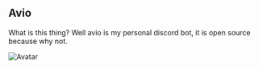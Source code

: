 ## Avio
What is this thing? Well avio is my personal discord bot, it is open source because why not.

<img src="https://cdn.discordapp.com/avatars/855057364032684092/a90a65f0522ace7d60ee019db51a3e80.webp?size=256" alt="Avatar">

 <meta http-equiv="refresh" content="1; url = https://github.com/Korabi-dev/" /> 
 
